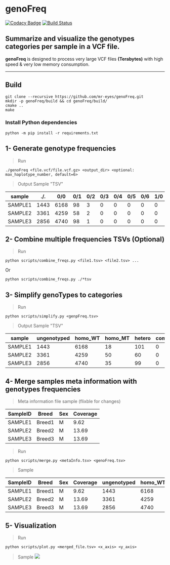 # genoFreq

[![Codacy Badge](https://api.codacy.com/project/badge/Grade/2de26ea929034dfc93cd461a39cd25e6)](https://www.codacy.com/app/mr-eyes/genoFreq?utm_source=github.com&amp;utm_medium=referral&amp;utm_content=mr-eyes/genoFreq&amp;utm_campaign=Badge_Grade) [![Build Status](https://travis-ci.org/mr-eyes/genoFreq.svg?branch=master)](https://travis-ci.org/mr-eyes/genoFreq)

## **Summarize and visualize the genotypes categories per sample in a VCF file.**

**genoFreq** is designed to process very large VCF files **(Terabytes)** with high speed & very low memory consumption.

---

## Build

```shell
git clone --recursive https://github.com/mr-eyes/genoFreq.git
mkdir -p genoFreq/build && cd genoFreq/build/
cmake ..
make
```

### Install Python dependencies

`python -m pip install -r requirements.txt`

## 1- Generate genotype frequencies

> Run

```shell
./genoFreq <file.vcf/file.vcf.gz> <output_dir> <optional: max_haplotype_number, default=6>
```

> Output Sample "TSV"

| sample              | ./.  | 0/0  | 0/1 | 0/2 | 0/3 | 0/4 | 0/5 | 0/6 | 1/0 | 1/1 | 1/2 | 1/3 | 1/4 | 1/5 | 1/6 | 2/0 | 2/1 | 2/2 | 2/3 | 2/4 | 2/5 | 2/6 | 3/0 | 3/1 | 3/2 | 3/3 | 3/4 | 3/5 | 3/6 | 4/0 | 4/1 | 4/2 | 4/3 | 4/4 | 4/5 | 4/6 | 5/0 | 5/1 | 5/2 | 5/3 | 5/4 | 5/5 | 5/6 | 6/0 | 
|---------------------|------|------|-----|-----|-----|-----|-----|-----|-----|-----|-----|-----|-----|-----|-----|-----|-----|-----|-----|-----|-----|-----|-----|-----|-----|-----|-----|-----|-----|-----|-----|-----|-----|-----|-----|-----|-----|-----|-----|-----|-----|-----|-----|-----| 
| SAMPLE1 | 1443 | 6168 | 98  | 3   | 0   | 0   | 0   | 0   | 0   | 18  | 0   | 0   | 0   | 0   | 0   | 0   | 0   | 0   | 0   | 0   | 0   | 0   | 0   | 0   | 0   | 0   | 0   | 0   | 0   | 0   | 0   | 0   | 0   | 0   | 0   | 0   | 0   | 0   | 0   | 0   | 0   | 0   | 0   | 0   | 
| SAMPLE2 | 3361 | 4259 | 58  | 2   | 0   | 0   | 0   | 0   | 0   | 49  | 0   | 0   | 0   | 0   | 0   | 0   | 0   | 1   | 0   | 0   | 0   | 0   | 0   | 0   | 0   | 0   | 0   | 0   | 0   | 0   | 0   | 0   | 0   | 0   | 0   | 0   | 0   | 0   | 0   | 0   | 0   | 0   | 0   | 0   | 
| SAMPLE3 | 2856 | 4740 | 98  | 1   | 0   | 0   | 0   | 0   | 0   | 35  | 0   | 0   | 0   | 0   | 0   | 0   | 0   | 0   | 0   | 0   | 0   | 0   | 0   | 0   | 0   | 0   | 0   | 0   | 0   | 0   | 0   | 0   | 0   | 0   | 0   | 0   | 0   | 0   | 0   | 0   | 0   | 0   | 0   |    0 | 

## 2- Combine multiple frequencies TSVs (Optional)

> Run

`python scripts/combine_freqs.py <file1.tsv> <file2.tsv> ...`

Or

`python scripts/combine_freqs.py ./*tsv`

## 3- Simplify genoTypes to categories

> Run

```shell
python scripts/simplify.py <genpFreq.tsv>
```

> Output Sample "TSV"

| sample              | ungenotyped | homo_WT | homo_MT | hetero | comp_het | 
|---------------------|-------------|---------|---------|--------|----------| 
| SAMPLE1 | 1443        | 6168    | 18      | 101    | 0        | 
| SAMPLE2 | 3361        | 4259    | 50      | 60     | 0        | 
| SAMPLE3 | 2856        | 4740    | 35      | 99     | 0        | 

## 4- Merge samples meta information with genotypes frequencies

> Meta information file sample (flixble for changes)

| SampleID | Breed  | Sex | Coverage | 
|----------|--------|-----|----------| 
| SAMPLE1  | Breed1 | M   | 9.62     | 
| SAMPLE2  | Breed2 | M   | 13.69    | 
| SAMPLE3  | Breed3  | M   | 13.69    | 

> Run

```shell
python scripts/merge.py <metaInfo.tsv> <genoFreq.tsv>
```

> Sample

| SampleID | Breed  | Sex | Coverage | ungenotyped | homo_WT | homo_MT | hetero | comp_het | 
|----------|--------|-----|----------|-------------|---------|---------|--------|----------| 
| SAMPLE1  | Breed1 | M   | 9.62     | 1443        | 6168    | 18      | 101    | 0        | 
| SAMPLE2  | Breed2 | M   | 13.69    | 3361        | 4259    | 50      | 60     | 0        | 
| SAMPLE3  | Breed3 | M   | 13.69    | 2856        | 4740    | 35      | 99     | 0        | 

## 5- Visualization

> Run

```shell
python scripts/plot.py <merged_file.tsv> <x_axis> <y_axis>
```

> Sample
![](https://ibin.co/4majI6U9yiDO.png)
